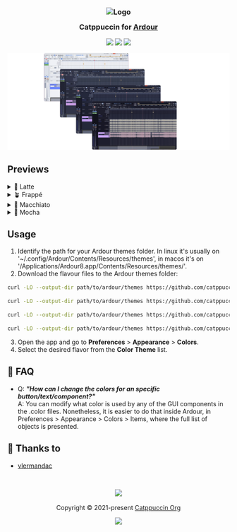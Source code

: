 <h3 align="center">
	<img src="https://raw.githubusercontent.com/catppuccin/catppuccin/main/assets/logos/exports/1544x1544_circle.png" width="100" alt="Logo"/><br/>
	<img src="https://raw.githubusercontent.com/catppuccin/catppuccin/main/assets/misc/transparent.png" height="30" width="0px"/>
	Catppuccin for <a href="https://github.com/Ardour/ardour">Ardour</a>
	<img src="https://raw.githubusercontent.com/catppuccin/catppuccin/main/assets/misc/transparent.png" height="30" width="0px"/>
</h3>

<p align="center">
	<a href="https://github.com/catppuccin/ardour/stargazers"><img src="https://img.shields.io/github/stars/catppuccin/ardour?colorA=363a4f&colorB=b7bdf8&style=for-the-badge"></a>
	<a href="https://github.com/catppuccin/ardour/issues"><img src="https://img.shields.io/github/issues/catppuccin/ardour?colorA=363a4f&colorB=f5a97f&style=for-the-badge"></a>
	<a href="https://github.com/catppuccin/ardour/contributors"><img src="https://img.shields.io/github/contributors/catppuccin/ardour?colorA=363a4f&colorB=a6da95&style=for-the-badge"></a>
</p>

<p align="center">
	<img src="assets/preview.webp"/>
</p>

## Previews

<details>
<summary>🌻 Latte</summary>
<img src="assets/latte.webp"/>
</details>
<details>
<summary>🪴 Frappé</summary>
<img src="assets/frappe.webp"/>
</details>
<details>
<summary>🌺 Macchiato</summary>
<img src="assets/macchiato.webp"/>
</details>
<details>
<summary>🌿 Mocha</summary>
<img src="assets/mocha.webp"/>
</details>

## Usage

1. Identify the path for your Ardour themes folder. In linux it's usually on '~/.config/Ardour/Contents/Resources/themes', in macos it's on '/Applications/Ardour8.app/Contents/Resources/themes/'.
2. Download the flavour files to the Ardour themes folder:
```bash
curl -LO --output-dir path/to/ardour/themes https://github.com/catppuccin/ardour/raw/main/catppuccin_latte-ardour.colors
```
```bash
curl -LO --output-dir path/to/ardour/themes https://github.com/catppuccin/ardour/raw/main/catppuccin_frappe-ardour.colors
```
```bash
curl -LO --output-dir path/to/ardour/themes https://github.com/catppuccin/ardour/raw/main/catppuccin_macchiato-ardour.colors
```
```bash
curl -LO --output-dir path/to/ardour/themes https://github.com/catppuccin/ardour/raw/main/catppuccin_mocha-ardour.colors
```
3. Open the app and go to **Preferences** > **Appearance** > **Colors**.
4. Select the desired flavor from the **Color Theme** list.

<!-- The FAQ section is optional. Remove if needed.-->
## 🙋 FAQ

- Q: **_"How can I change the colors for an specific button/text/component?"_**\
  A: You can modify what color is used by any of the GUI components in the .color files. Nonetheless, it is easier to do that inside Ardour, in Preferences > Appearance > Colors > Items, where the full list of objects is presented.

## 💝 Thanks to

- [vlermandac](https://github.com/vlermandac)

&nbsp;

<p align="center">
	<img src="https://raw.githubusercontent.com/catppuccin/catppuccin/main/assets/footers/gray0_ctp_on_line.svg?sanitize=true" />
</p>

<p align="center">
	Copyright &copy; 2021-present <a href="https://github.com/catppuccin" target="_blank">Catppuccin Org</a>
</p>

<p align="center">
	<a href="https://github.com/catppuccin/catppuccin/blob/main/LICENSE"><img src="https://img.shields.io/static/v1.svg?style=for-the-badge&label=License&message=MIT&logoColor=d9e0ee&colorA=363a4f&colorB=b7bdf8"/></a>
</p>
